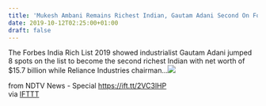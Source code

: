 ```yaml
---
title: 'Mukesh Ambani Remains Richest Indian, Gautam Adani Second On Forbes List'
date: 2019-10-12T02:25:00+01:00
draft: false
---
```


The Forbes India Rich List 2019 showed industrialist Gautam Adani jumped 8 spots on the list to become the second richest Indian with net worth of $15.7 billion while Reliance Industries chairman...![](http://feeds.feedburner.com/~r/NDTV-LatestNews/~4/u4xQTR3co78)  
  
from NDTV News - Special https://ift.tt/2VC3lHP  
via [IFTTT](https://ifttt.com/?ref=da&site=blogger)